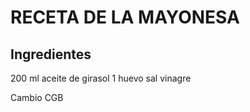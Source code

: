 # RECETA DE LA MAYONESA

## Ingredientes

200 ml aceite de girasol 
1 huevo
sal
vinagre

Cambio CGB


